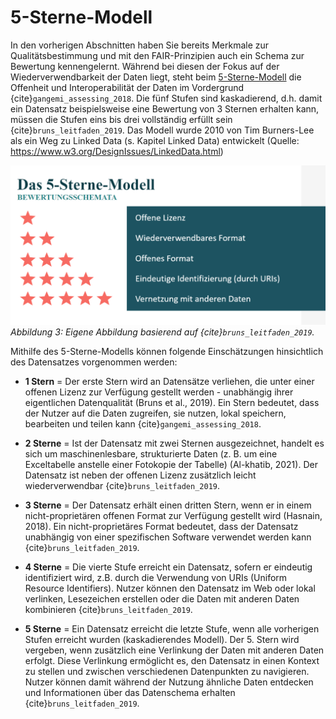 # 5-Sterne-Modell


In den vorherigen Abschnitten haben Sie bereits Merkmale zur Qualitätsbestimmung und mit den FAIR-Prinzipien auch ein Schema zur Bewertung kennengelernt. Während bei diesen der Fokus auf der Wiederverwendbarkeit der Daten liegt, steht beim [5-Sterne-Modell](https://5stardata.info/de/) die Offenheit und Interoperabilität der Daten im Vordergrund {cite}`gangemi_assessing_2018`. Die fünf Stufen sind kaskadierend, d.h. damit ein Datensatz beispielsweise eine Bewertung von 3 Sternen erhalten kann, müssen die Stufen eins bis drei vollständig erfüllt sein {cite}`bruns_leitfaden_2019`. Das Modell wurde 2010 von Tim Burners-Lee als ein Weg zu Linked Data (s. Kapitel Linked Data) entwickelt (Quelle: https://www.w3.org/DesignIssues/LinkedData.html) 


![](_images/5_star_model.png)
*Abbildung 3: Eigene Abbildung basierend auf {cite}`bruns_leitfaden_2019`.*


Mithilfe des 5-Sterne-Modells können folgende Einschätzungen hinsichtlich des Datensatzes vorgenommen werden:

- **1 Stern** = Der erste Stern wird an Datensätze verliehen, die unter einer offenen Lizenz zur Verfügung gestellt werden - unabhängig ihrer eigentlichen Datenqualität (Bruns et al., 2019). Ein Stern bedeutet, dass der Nutzer auf die Daten zugreifen, sie nutzen, lokal speichern, bearbeiten und teilen kann {cite}`gangemi_assessing_2018`.

- **2 Sterne** = Ist der Datensatz mit zwei Sternen ausgezeichnet, handelt es sich um maschinenlesbare, strukturierte Daten (z. B. um eine Exceltabelle anstelle einer Fotokopie der Tabelle) (Al-khatib, 2021). Der Datensatz ist neben der offenen Lizenz zusätzlich leicht wiederverwendbar {cite}`bruns_leitfaden_2019`.

- **3 Sterne** = Der Datensatz erhält einen dritten Stern, wenn er in einem nicht-proprietären offenen Format zur Verfügung gestellt wird (Hasnain, 2018). Ein nicht-proprietäres Format bedeutet, dass der Datensatz unabhängig von einer spezifischen Software verwendet werden kann {cite}`bruns_leitfaden_2019`.

- **4 Sterne** = Die vierte Stufe erreicht ein Datensatz, sofern er eindeutig identifiziert wird, z.B. durch die Verwendung von URIs (Uniform Resource Identifiers). Nutzer können den Datensatz im Web oder lokal verlinken, Lesezeichen erstellen oder die Daten mit anderen Daten kombinieren {cite}`bruns_leitfaden_2019`. 

- **5 Sterne** = Ein Datensatz erreicht die letzte Stufe, wenn alle vorherigen Stufen erreicht wurden (kaskadierendes Modell). Der 5. Stern wird vergeben, wenn zusätzlich eine Verlinkung der Daten mit anderen Daten erfolgt. Diese Verlinkung ermöglicht es, den Datensatz in einen Kontext zu stellen und zwischen verschiedenen Datenpunkten zu navigieren. Nutzer können damit während der Nutzung ähnliche Daten entdecken und Informationen über das Datenschema erhalten {cite}`bruns_leitfaden_2019`.  
